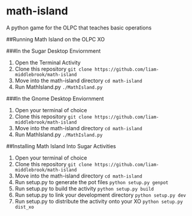 math-island
===========

A python game for the OLPC that teaches basic operations

##Running Math Island on the OLPC XO

###In the Sugar Desktop Enviornment
1. Open the Terminal Activity
2. Clone this repository `git clone https://github.com/liam-middlebrook/math-island`
3. Move into the math-island directory `cd math-island`
4. Run MathIsland.py `./MathIsland.py`

###In the Gnome Desktop Enviornment
1. Open your terminal of choice
2. Clone this repository `git clone https://github.com/liam-middlebrook/math-island`
3. Move into the math-island directory `cd math-island`
4. Run MathIsland.py `./MathIsland.py`

##Installing Math Island Into Sugar Activities
1. Open your terminal of choice
2. Clone this repository `git clone https://github.com/liam-middlebrook/math-island`
3. Move into the math-island directory `cd math-island`
4. Run setup.py to generate the pot files `python setup.py genpot`
5. Run setup.py to build the activity `python setup.py build`
6. Run setup.py to link your development directory `python setup.py dev`
7. Run setup.py to distribute the activity onto your XO `python setup.py dist_xo`
